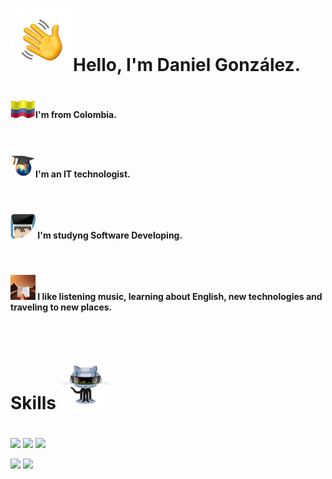 #
#
# <img src="Hi.gif" alt="Hi" width="100"/>Hello, I'm Daniel González.

#

<h4><img src="Col.gif" alt="Col" width="40"/>I'm from Colombia.</h4>
<br>
<h4><img src="grad.gif" alt="Col" width="40"/>I'm an IT technologist. </h4>
<br>

<h4><img src="developer.gif" alt="Col" width="40"/> I'm studyng Software Developing. </h4>
<br>

<h4><img src="trip.gif" alt="Col" width="40"/>  I like listening music, learning about English, new technologies and traveling to new places. </h4>
<br>



# Skills <img src="gt.gif" alt="see" width="80"/> 

<!-- 
<h4><img src="Progress.JPG" alt="progress" width="1000" height="85"/> -->

#



![](https://progress-bar.dev/45/?title=Python) 
![](https://progress-bar.dev/35/?title=Html) 
![](https://progress-bar.dev/32/?title=VBA)

![](https://progress-bar.dev/15/?title=SQL) ![](https://progress-bar.dev/15/?title=Java) 